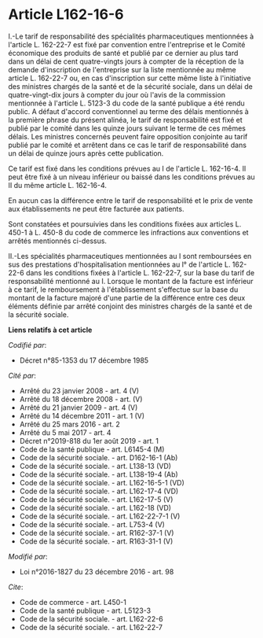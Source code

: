 # Article L162-16-6

I.-Le tarif de responsabilité des spécialités pharmaceutiques mentionnées à l'article L. 162-22-7 est fixé par convention
entre l'entreprise et le Comité économique des produits de santé et publié par ce dernier au plus tard dans un délai de cent
quatre-vingts jours à compter de la réception de la demande d'inscription de l'entreprise sur la liste mentionnée au même
article L. 162-22-7 ou, en cas d'inscription sur cette même liste à l'initiative des ministres chargés de la santé et de la
sécurité sociale, dans un délai de quatre-vingt-dix jours à compter du jour où l'avis de la commission mentionnée à l'article
L. 5123-3 du code de la santé publique a été rendu public. A défaut d'accord conventionnel au terme des délais mentionnés à
la première phrase du présent alinéa, le tarif de responsabilité est fixé et publié par le comité dans les quinze jours
suivant le terme de ces mêmes délais. Les ministres concernés peuvent faire opposition conjointe au tarif publié par le
comité et arrêtent dans ce cas le tarif de responsabilité dans un délai de quinze jours après cette publication. 

Ce tarif est fixé dans les conditions prévues au I de l'article L. 162-16-4. Il peut être fixé à un niveau inférieur ou
baissé dans les conditions prévues au II du même article L. 162-16-4.

En aucun cas la différence entre le tarif de responsabilité et le prix de vente aux établissements ne peut être facturée aux
patients. 

Sont constatées et poursuivies dans les conditions fixées aux articles L. 450-1 à L. 450-8 du code de commerce les
infractions aux conventions et arrêtés mentionnés ci-dessus. 

II.-Les spécialités pharmaceutiques mentionnées au I sont remboursées en sus des prestations d'hospitalisation mentionnées au
l° de l'article L. 162-22-6 dans les conditions fixées à l'article L. 162-22-7, sur la base du tarif de responsabilité
mentionné au I. Lorsque le montant de la facture est inférieur à ce tarif, le remboursement à l'établissement s'effectue sur
la base du montant de la facture majoré d'une partie de la différence entre ces deux éléments définie par arrêté conjoint des
ministres chargés de la santé et de la sécurité sociale.

**Liens relatifs à cet article**

_Codifié par_:

  - Décret n°85-1353 du 17 décembre 1985

_Cité par_:

  - Arrêté du 23 janvier 2008 - art. 4 (V)
  - Arrêté du 18 décembre 2008 - art. (V)
  - Arrêté du 21 janvier 2009 - art. 4 (V)
  - Arrêté du 14 décembre 2011 - art. 1 (V)
  - Arrêté du 25 mars 2016 - art. 2
  - Arrêté du 5 mai 2017 - art. 4
  - Décret n°2019-818 du 1er août 2019 - art. 1
  - Code de la santé publique - art. L6145-4 (M)
  - Code de la sécurité sociale. - art. D162-16-1 (Ab)
  - Code de la sécurité sociale. - art. L138-13 (VD)
  - Code de la sécurité sociale. - art. L138-19-4 (Ab)
  - Code de la sécurité sociale. - art. L162-16-5-1 (VD)
  - Code de la sécurité sociale. - art. L162-17-4 (VD)
  - Code de la sécurité sociale. - art. L162-17-5 (V)
  - Code de la sécurité sociale. - art. L162-18 (VD)
  - Code de la sécurité sociale. - art. L162-22-7-1 (V)
  - Code de la sécurité sociale. - art. L753-4 (V)
  - Code de la sécurité sociale. - art. R162-37-1 (V)
  - Code de la sécurité sociale. - art. R163-31-1 (V)

_Modifié par_:

  - Loi n°2016-1827 du 23 décembre 2016 - art. 98

_Cite_:

  - Code de commerce - art. L450-1
  - Code de la santé publique - art. L5123-3
  - Code de la sécurité sociale. - art. L162-22-6
  - Code de la sécurité sociale. - art. L162-22-7
